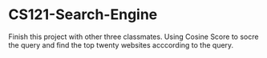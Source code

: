 # CS121-Search-Engine
Finish this project with other three classmates. Using Cosine Score to socre the query and find the top twenty websites acccording to the query.
